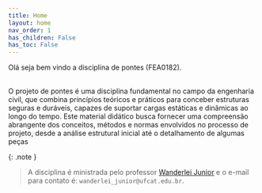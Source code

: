```yaml
---
title: Home
layout: home
nav_order: 1
has_children: False
has_toc: False
---
```


<p align = "justify">
Olá seja bem vindo a disciplina de pontes (FEA0182).<br><br>

O projeto de pontes é uma disciplina fundamental no campo da engenharia civil, que combina princípios teóricos e práticos para conceber estruturas seguras e duráveis, capazes de suportar cargas estáticas e dinâmicas ao longo do tempo. Este material didático busca fornecer uma compreensão abrangente dos conceitos, métodos e normas envolvidos no processo de projeto, desde a análise estrutural inicial até o detalhamento de algumas peças</p>

{: .note }
> A disciplina é ministrada pelo professor [Wanderlei Junior](http://lattes.cnpq.br/2268506213083114) e o e-mail para contato é: ```wanderlei_junior@ufcat.edu.br```.